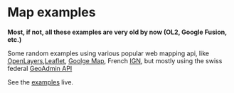 # Map examples

**Most, if not, all these examples are very old by now (OL2, Google Fusion, etc.)** 

Some random examples using various popular web mapping api, like [OpenLayers](http://www.openlayers.org),[Leaflet](leaflet.cloudmade.com), [Goolge Map](https://developers.google.com/maps/), French [IGN](http://api.ign.gouv.fr), but mostly using the swiss federal [GeoAdmin API](http://api.geo.admin.ch)

See the [examples](http://www.procrastinatio.org/examples/) live.
